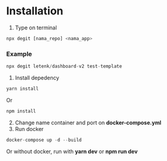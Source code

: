 # Installation

1. Type on terminal

```jsx
npx degit [nama_repo] <nama_app>
```

### Example

```jsx
npx degit letenk/dashboard-v2 test-template
```

1. Install depedency

```jsx
yarn install
```

Or

```jsx
npm install
```

2. Change name container and port on **docker-compose.yml**
3. Run docker

```jsx
docker-compose up -d --build
```

 Or  without docker, run with **yarn dev** or **npm run dev**
